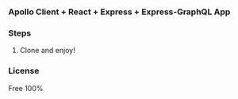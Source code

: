 ### Apollo Client + React + Express + Express-GraphQL App

### Steps
1. Clone and enjoy!

### License
Free 100%